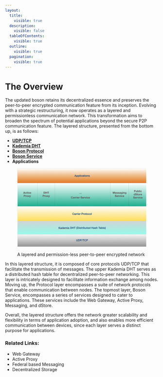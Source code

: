```yaml
---
layout:
  title:
    visible: true
  description:
    visible: false
  tableOfContents:
    visible: true
  outline:
    visible: true
  pagination:
    visible: true
---
```


# The Overview

The updated boson retains its decentralized essence and preserves the peer-to-peer  encrypted communication feature from its inception. Evolving with a strategic restructuring, it now operates as a layered and permissionless communication network. This transformation aims to broaden the spectrum of potential applications beyond the secure P2P communication feature. The layered structure, presented from the bottom up, is as follows:

* [**UDP/TCP**](https://en.wikipedia.org/wiki/Internet\_protocol\_suite)
* [**Kademia DHT**](boson-dht.md)
* [**Boson Protocol**](boson-protocol/)
* [**Boson Service**](boson-services/)
* **Applications**

<figure><img src="../.gitbook/assets/image (5) (1).png" alt=""><figcaption><p>A layered and permission-less peer-to-peer encrypted network</p></figcaption></figure>

In this layered structure, it is composed of core protocols UDP/TCP that facilitate the transmission of messages. The upper Kademia DHT serves as a distributed hash table for decentralized peer-to-peer networking. This layer is intricately designed to facilitate information exchange among nodes. Moving up, the Protocol layer encompasses a suite of network protocols that enable communication between nodes. The topmost layer, Boson Service, encompasses a series of services designed to cater to applications. These services include the Web Gateway, Active Proxy, Messaging, and dStore.

Overall, the layered structure offers the network greater scalability and flexibility in terms of application adoption, and also enables more efficient communication between devices, since each layer serves a distinct purpose for applications.

### Related Links:

* Web Gateway
* Active Proxy
* Federal based Messaging
* Decentralized Storage
